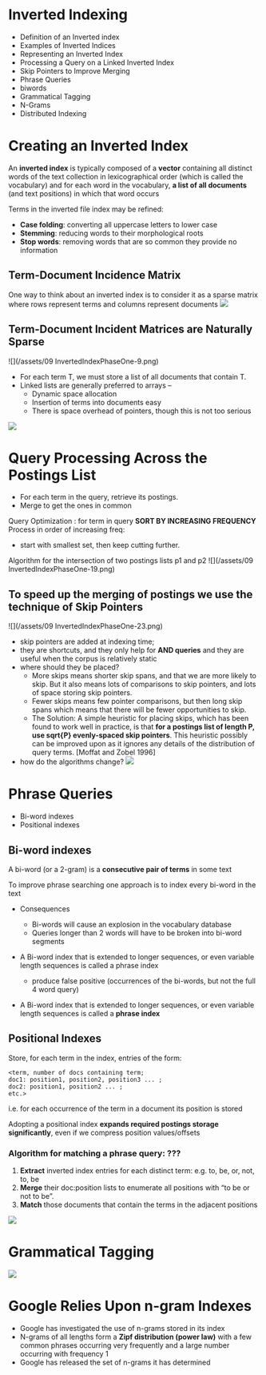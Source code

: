 # Inverted Indexing

+ Definition of an Inverted index
+ Examples of Inverted Indices
+ Representing an Inverted Index
+ Processing a Query on a Linked Inverted Index
+ Skip Pointers to Improve Merging
+ Phrase Queries
+ biwords
+ Grammatical Tagging
+ N-Grams
+ Distributed Indexing

# Creating an Inverted Index

An **inverted index** is typically composed of a **vector** containing all distinct words of the text collection in lexicographical order (which is called the vocabulary) and for each word in the vocabulary, **a list of all documents** (and text positions) in which that word occurs

Terms in the inverted file index may be refined:
+ **Case folding**: converting all uppercase letters to lower case
+ **Stemming**: reducing words to their morphological roots
+ **Stop words**: removing words that are so common they provide no information 

##  Term-Document Incidence Matrix

One way to think about an inverted index is to consider it as a sparse matrix where rows represent terms and columns represent documents
![](https://ws3.sinaimg.cn/large/006tKfTcgy1fk4n0ivo6aj31b00mmq6b.jpg)

## Term-Document Incident Matrices are Naturally Sparse
![](/assets/09 InvertedIndexPhaseOne-9.png)

+ For each term T, we must store a list of all documents that contain T. 
+ Linked lists are generally preferred to arrays–  
  + Dynamic space allocation
  + Insertion of terms into documents easy
  + There is space overhead of pointers, though this is not too serious 

![](https://ws2.sinaimg.cn/large/006tKfTcgy1fk4nc6rmwgj31b20s8dn4.jpg)
  
#  Query Processing Across the Postings List

+ For each term in the query, retrieve its postings.
+ Merge to get the ones in common

 Query Optimization : 
 for term in query **SORT BY INCREASING FREQUENCY**
 Process in order of increasing freq:
 + start with smallest set, then keep cutting further.
 
 Algorithm for the intersection of two postings lists p1 and p2
 ![](/assets/09 InvertedIndexPhaseOne-19.png)
 
 
## To speed up the merging of postings we use the technique of Skip Pointers 

![](/assets/09 InvertedIndexPhaseOne-23.png)


+ skip pointers are added at indexing time; 
+ they are shortcuts, and they only help for **AND queries** and they are useful when the corpus is relatively static
+ where should they be placed?
  + More skips means shorter skip spans, and that we are more likely to skip. But it also means lots of comparisons to skip pointers, and lots of space storing skip pointers. 
  + Fewer skips means few pointer comparisons, but then long skip spans which means that there will be fewer opportunities to skip.
  + The Solution: A simple heuristic for placing skips, which has been found to work well in practice, is that **for a postings list of length P, use sqrt{P} evenly-spaced skip pointers**. This heuristic possibly can be improved upon as it ignores any details of the distribution of query terms. [Moffat and Zobel 1996]
+ how do the algorithms change?
![](https://ws1.sinaimg.cn/large/006tKfTcgy1fk4oev67j2j31b20yqdqa.jpg)

# Phrase Queries

+ Bi-word indexes
+ Positional indexes

## Bi-word indexes

A bi-word (or a 2-gram) is a **consecutive pair of terms** in some text

To improve phrase searching one approach is to index every bi-word in the text

+ Consequences
  - Bi-words will cause an explosion in the vocabulary database
  - Queries longer than 2 words will have to be broken into bi-word segments

+ A Bi-word index that is extended to longer sequences, or even variable length sequences is called a phrase index
  - produce false positive (occurrences of the bi-words, but not the full 4 word query)
+ A Bi-word index that is extended to longer sequences, or even variable length sequences is called a **phrase index**

 
## Positional Indexes

Store, for each term in the index, entries of the form: 
```
<term, number of docs containing term; 
doc1: position1, position2, position3 ... ; 
doc2: position1, position2 ... ;etc.>
```
i.e. for each occurrence of the term in a document its position is stored

Adopting a positional index **expands required postings storage significantly**, even if we compress position values/offsets

### Algorithm for matching a phrase query: ???

1.  **Extract** inverted index entries for each distinct term: e.g. to, be, or, not, to, be
2.  **Merge** their doc:position lists to enumerate all positions with “to be or not to be”.
3.  **Match** those documents that contain the terms in the adjacent positions

![](https://ws4.sinaimg.cn/large/006tKfTcgy1fk4owce2s3j31b00zedok.jpg)

# Grammatical Tagging

![](https://ws4.sinaimg.cn/large/006tKfTcgy1fk4p6vw47qj31b00z8gw1.jpg)

#  Google Relies Upon n-gram Indexes

+ Google has investigated the use of n-grams stored in its index
+ N-grams of all lengths form a **Zipf distribution (power law)** with a few common phrases occurring very frequently and a large number occurring with frequency 1
+ Google has released the set of n-grams it has determined 

